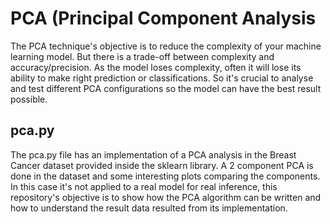 # PCA (Principal Component Analysis

The PCA technique's objective is to reduce the complexity of your machine learning model. But there is a trade-off between complexity and accuracy/precision.
As the model loses complexity, often it will lose its ability to make right prediction or classifications. So it's crucial to analyse and test different PCA configurations
so the model can have the best result possible.

## pca.py
The pca.py file has an implementation of a PCA analysis in the Breast Cancer dataset provided inside the sklearn library. A 2 component PCA is done in the dataset and some
interesting plots comparing the components. In this case it's not applied to a real model for real inference, this repository's objective is to show how the PCA algorithm
can be written and how to understand the result data resulted from its implementation.

